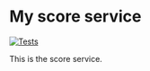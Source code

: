 # My score service

[![Tests](https://github.com/avans-devops/avans-devops-2324-casdenteneer-mohammadparwani/actions/workflows/scoretests.yml/badge.svg)](https://github.com/avans-devops/avans-devops-2324-casdenteneer-mohammadparwani/actions/workflows/scoretests.yml)

This is the score service. 